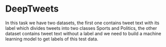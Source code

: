 # DeepTweets
In this task we have two datasets, the first one contains tweet text with its label which divides tweets into two classes Sports and Politics, the other dataset contains tweet text without a label and we need to build a machine learning model to get labels of this test data.
